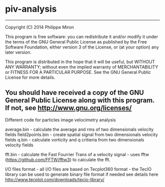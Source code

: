 piv-analysis
============
--------------------------------------------------------------------
Copyright (C) 2014  Philippe Miron

This program is free software: you can redistribute it and/or modify
it under the terms of the GNU General Public License as published by
the Free Software Foundation, either version 3 of the License, or
(at your option) any later version.

This program is distributed in the hope that it will be useful,
but WITHOUT ANY WARRANTY; without even the implied warranty of
MERCHANTABILITY or FITNESS FOR A PARTICULAR PURPOSE.  See the
GNU General Public License for more details.

You should have received a copy of the GNU General Public License
along with this program.  If not, see <http://www.gnu.org/licenses/> 
--------------------------------------------------------------------

Different code for particles image velocimetry analysis

average.bin
	- calculate the average and rms of two dimensionals velocity fields
field2points.bin
	- create spatial signal from two dimensionals velocity fields
q.bin
	- calculate vorticity and q critieria from two dimensionals velocity fields

fft.bin
	- calculate the Fast Fourrier Trans of a velocity signal
	- uses fftw (https://github.com/FFTW/fftw3) to calculate the fft.

I/O files format
	- all I/O files are based on Tecplot360 format
	- the TecIO library can be used to generate binary file format if needed see details here http://www.tecplot.com/downloads/tecio-library/


